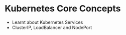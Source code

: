 # Kubernetes Core Concepts

- Learnt about Kubernetes Services
- ClusterIP, LoadBalancer and NodePort